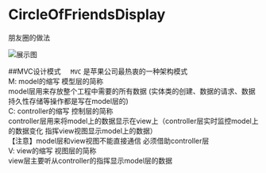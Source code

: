 # CircleOfFriendsDisplay
朋友圈的做法

![展示图](https://github.com/liyuunxiangGit/CircleOfFriendsDisplay/blob/master/111.gif)

##MVC设计模式
      `MVC` 是苹果公司最热衷的一种架构模式<br>
        M: model的缩写  模型层的简称<br>
            model层用来存放整个工程中需要的所有数据 (实体类的创建、数据的请求、数据持久性存储等操作都是写在model层的)<br>
        C: controller的缩写 控制层的简称<br>
            controller层用来将model上的数据显示在view上（controller层实时监控model上的数据变化 指挥view视图显示model上的数据）<br>
      【注意】model层和view视图不能直接通信 必须借助controller层<br>
       V: view的缩写 视图层的简称<br>
           view层主要听从controller的指挥显示model层的数据<br>
